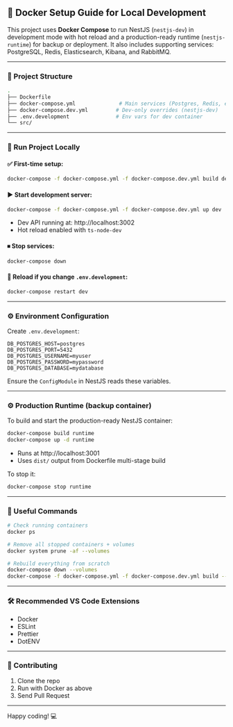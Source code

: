 ## 🐳 Docker Setup Guide for Local Development

This project uses **Docker Compose** to run NestJS (`nestjs-dev`) in development mode with hot reload and a production-ready runtime (`nestjs-runtime`) for backup or deployment. It also includes supporting services: PostgreSQL, Redis, Elasticsearch, Kibana, and RabbitMQ.

---

### 🧱 Project Structure

```bash
.
├── Dockerfile
├── docker-compose.yml              # Main services (Postgres, Redis, etc.)
├── docker-compose.dev.yml         # Dev-only overrides (nestjs-dev)
├── .env.development               # Env vars for dev container
└── src/
```

---

### 🚀 Run Project Locally

#### ✅ First-time setup:
```bash
docker-compose -f docker-compose.yml -f docker-compose.dev.yml build dev
```

#### ▶️ Start development server:
```bash
docker-compose -f docker-compose.yml -f docker-compose.dev.yml up dev
```

- Dev API running at: http://localhost:3002
- Hot reload enabled with `ts-node-dev`

#### ⏹ Stop services:
```bash
docker-compose down
```

#### 🔄 Reload if you change `.env.development`:
```bash
docker-compose restart dev
```

---

### ⚙️ Environment Configuration

Create `.env.development`:
```env
DB_POSTGRES_HOST=postgres
DB_POSTGRES_PORT=5432
DB_POSTGRES_USERNAME=myuser
DB_POSTGRES_PASSWORD=mypassword
DB_POSTGRES_DATABASE=mydatabase
```

Ensure the `ConfigModule` in NestJS reads these variables.

---

### ⚙️ Production Runtime (backup container)

To build and start the production-ready NestJS container:
```bash
docker-compose build runtime
docker-compose up -d runtime
```
- Runs at http://localhost:3001
- Uses `dist/` output from Dockerfile multi-stage build

To stop it:
```bash
docker-compose stop runtime
```

---

### 🧪 Useful Commands

```bash
# Check running containers
docker ps

# Remove all stopped containers + volumes
docker system prune -af --volumes

# Rebuild everything from scratch
docker-compose down --volumes
docker-compose -f docker-compose.yml -f docker-compose.dev.yml build --no-cache
```

---

### 🛠 Recommended VS Code Extensions

- Docker
- ESLint
- Prettier
- DotENV

---

### 🤝 Contributing

1. Clone the repo
2. Run with Docker as above
3. Send Pull Request

---

Happy coding! 💻
